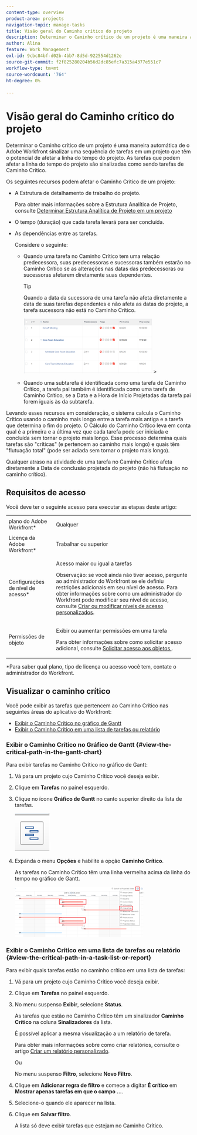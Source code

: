 ```yaml
---
content-type: overview
product-area: projects
navigation-topic: manage-tasks
title: Visão geral do Caminho crítico do projeto
description: Determinar o Caminho crítico de um projeto é uma maneira automática de o Adobe Workfront sinalizar uma sequência de tarefas em um projeto que têm o potencial de afetar a linha do tempo do projeto. As tarefas que podem afetar a linha do tempo do projeto são sinalizadas como sendo tarefas de Caminho Crítico.
author: Alina
feature: Work Management
exl-id: 9cbc84bf-d02b-4bb7-8d5d-922554d1262e
source-git-commit: f2f825280204b56d2dc85efc7a315a4377e551c7
workflow-type: tm+mt
source-wordcount: '764'
ht-degree: 0%

---
```


# Visão geral do Caminho crítico do projeto

Determinar o Caminho crítico de um projeto é uma maneira automática de o Adobe Workfront sinalizar uma sequência de tarefas em um projeto que têm o potencial de afetar a linha do tempo do projeto. As tarefas que podem afetar a linha do tempo do projeto são sinalizadas como sendo tarefas de Caminho Crítico.

Os seguintes recursos podem afetar o Caminho Crítico de um projeto:

* A Estrutura de detalhamento de trabalho do projeto.

  Para obter mais informações sobre a Estrutura Analítica de Projeto, consulte [Determinar Estrutura Analítica de Projeto em um projeto](../../../manage-work/projects/planning-a-project/determine-project-work-breakdown-structure.md)

* O tempo (duração) que cada tarefa levará para ser concluída.
* As dependências entre as tarefas.

  Considere o seguinte:

   * Quando uma tarefa no Caminho Crítico tem uma relação predecessora, suas predecessoras e sucessoras também estarão no Caminho Crítico se as alterações nas datas das predecessoras ou sucessoras afetarem diretamente suas dependentes.

     >[!TIP]
     >
     >Quando a data da sucessora de uma tarefa não afeta diretamente a data de suas tarefas dependentes e não afeta as datas do projeto, a tarefa sucessora não está no Caminho Crítico.
     >
     >
     >![](assets/successor-not-on-critical-path-350x150.png)     >
     >

   * Quando uma subtarefa é identificada como uma tarefa de Caminho Crítico, a tarefa pai também é identificada como uma tarefa de Caminho Crítico, se a Data e a Hora de Início Projetadas da tarefa pai forem iguais às da subtarefa.

Levando esses recursos em consideração, o sistema calcula o Caminho Crítico usando o caminho mais longo entre a tarefa mais antiga e a tarefa que determina o fim do projeto. O Cálculo do Caminho Crítico leva em conta qual é a primeira e a última vez que cada tarefa pode ser iniciada e concluída sem tornar o projeto mais longo. Esse processo determina quais tarefas são &quot;críticas&quot; (e pertencem ao caminho mais longo) e quais têm &quot;flutuação total&quot; (pode ser adiada sem tornar o projeto mais longo).

Qualquer atraso na atividade de uma tarefa no Caminho Crítico afeta diretamente a Data de conclusão projetada do projeto (não há flutuação no caminho crítico).

## Requisitos de acesso

Você deve ter o seguinte acesso para executar as etapas deste artigo:

<table style="table-layout:auto"> 
 <col> 
 <col> 
 <tbody> 
  <tr> 
   <td role="rowheader">plano do Adobe Workfront*</td> 
   <td> <p>Qualquer</p> </td> 
  </tr> 
  <tr> 
   <td role="rowheader">Licença da Adobe Workfront*</td> 
   <td> <p>Trabalhar ou superior</p> </td> 
  </tr> 
  <tr> 
   <td role="rowheader">Configurações de nível de acesso*</td> 
   <td> <p>Acesso maior ou igual a tarefas</p> <p>Observação: se você ainda não tiver acesso, pergunte ao administrador do Workfront se ele definiu restrições adicionais em seu nível de acesso. Para obter informações sobre como um administrador do Workfront pode modificar seu nível de acesso, consulte <a href="../../../administration-and-setup/add-users/configure-and-grant-access/create-modify-access-levels.md" class="MCXref xref">Criar ou modificar níveis de acesso personalizados</a>.</p> </td> 
  </tr> 
  <tr> 
   <td role="rowheader">Permissões de objeto</td> 
   <td> <p>Exibir ou aumentar permissões em uma tarefa </p> <p>Para obter informações sobre como solicitar acesso adicional, consulte <a href="../../../workfront-basics/grant-and-request-access-to-objects/request-access.md" class="MCXref xref">Solicitar acesso aos objetos </a>.</p> </td> 
  </tr> 
 </tbody> 
</table>

&#42;Para saber qual plano, tipo de licença ou acesso você tem, contate o administrador do Workfront.

## Visualizar o caminho crítico

Você pode exibir as tarefas que pertencem ao Caminho Crítico nas seguintes áreas do aplicativo do Workfront:

* [Exibir o Caminho Crítico no gráfico de Gantt](#view-the-critical-path-in-the-gantt-chart)
* [Exibir o Caminho Crítico em uma lista de tarefas ou relatório](#view-the-critical-path-in-a-task-list-or-report)

### Exibir o Caminho Crítico no Gráfico de Gantt {#view-the-critical-path-in-the-gantt-chart}

Para exibir tarefas no Caminho Crítico no gráfico de Gantt:

1. Vá para um projeto cujo Caminho Crítico você deseja exibir.
1. Clique em **Tarefas** no painel esquerdo.
1. Clique no ícone **Gráfico de Gantt** no canto superior direito da lista de tarefas.

   ![gantt_chart_icon__1_.png](assets/gantt-chart-icon--1-.png)

1. Expanda o menu **Opções** e habilite a opção **Caminho Crítico**.

   As tarefas no Caminho Crítico têm uma linha vermelha acima da linha do tempo no gráfico de Gantt.

   ![caminho_crítico_no_gantt__1_.png](assets/crtitical-path-on-gantt--1--350x137.png)

### Exibir o Caminho Crítico em uma lista de tarefas ou relatório {#view-the-critical-path-in-a-task-list-or-report}

Para exibir quais tarefas estão no caminho crítico em uma lista de tarefas:

1. Vá para um projeto cujo Caminho Crítico você deseja exibir.
1. Clique em **Tarefas** no painel esquerdo.
1. No menu suspenso **Exibir**, selecione **Status**.

   As tarefas que estão no Caminho Crítico têm um sinalizador **Caminho Crítico** na coluna **Sinalizadores** da lista.

   É possível aplicar a mesma visualização a um relatório de tarefa.

   Para obter mais informações sobre como criar relatórios, consulte o artigo [Criar um relatório personalizado](../../../reports-and-dashboards/reports/creating-and-managing-reports/create-custom-report.md).

   Ou

   No menu suspenso **Filtro**, selecione **Novo Filtro**.

1. Clique em **Adicionar regra de filtro** e comece a digitar **É crítico** em **Mostrar apenas tarefas em que o campo ...**.

1. Selecione-o quando ele aparecer na lista.
1. Clique em **Salvar filtro**.

   A lista só deve exibir tarefas que estejam no Caminho Crítico.

